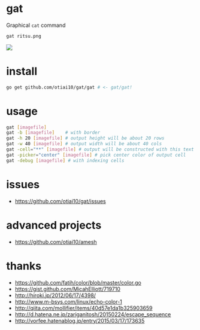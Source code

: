 gat
===========

Graphical `cat` command

```sh
gat ritsu.png
```

![](https://cloud.githubusercontent.com/assets/931554/11317166/b0b4a2ce-9066-11e5-8341-d536b22b656a.png)

# install

```sh
go get github.com/otiai10/gat/gat # <- gat/gat!
```

# usage

```sh
gat [imagefile]
gat -b [imagefile]    # with border
gat -h 20 [imagefile] # output height will be about 20 rows
gat -w 40 [imagefile] # output width will be about 40 cols
gat -cell="**" [imagefile] # output will be constructed with this text
gat -picker="center" [imagefile] # pick center color of output cell
gat -debug [imagefile] # with indexing cells
```

# issues

- https://github.com/otiai10/gat/issues

# advanced projects

- https://github.com/otiai10/amesh

# thanks

- https://github.com/fatih/color/blob/master/color.go
- https://gist.github.com/MicahElliott/719710
- http://hiroki.jp/2012/06/17/4398/
- http://www.m-bsys.com/linux/echo-color-1
- http://qiita.com/mollifier/items/40d57e1da1b325903659
- http://d.hatena.ne.jp/zariganitosh/20150224/escape_sequence
- http://vorfee.hatenablog.jp/entry/2015/03/17/173635
